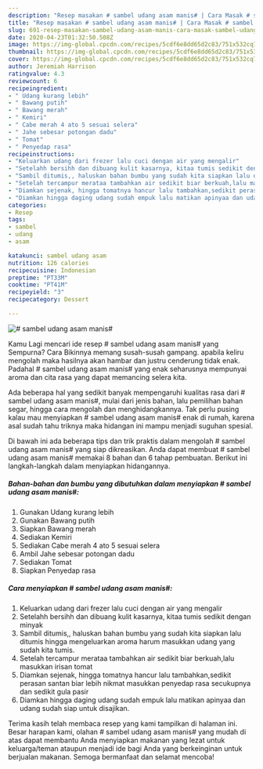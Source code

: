 ```yaml
---
description: "Resep masakan # sambel udang asam manis# | Cara Masak # sambel udang asam manis# Yang Sedap"
title: "Resep masakan # sambel udang asam manis# | Cara Masak # sambel udang asam manis# Yang Sedap"
slug: 691-resep-masakan-sambel-udang-asam-manis-cara-masak-sambel-udang-asam-manis-yang-sedap
date: 2020-04-23T01:32:50.508Z
image: https://img-global.cpcdn.com/recipes/5cdf6e8dd65d2c83/751x532cq70/sambel-udang-asam-manis-foto-resep-utama.jpg
thumbnail: https://img-global.cpcdn.com/recipes/5cdf6e8dd65d2c83/751x532cq70/sambel-udang-asam-manis-foto-resep-utama.jpg
cover: https://img-global.cpcdn.com/recipes/5cdf6e8dd65d2c83/751x532cq70/sambel-udang-asam-manis-foto-resep-utama.jpg
author: Jeremiah Harrison
ratingvalue: 4.3
reviewcount: 6
recipeingredient:
- " Udang kurang lebih"
- " Bawang putih"
- " Bawang merah"
- " Kemiri"
- " Cabe merah 4 ato 5 sesuai selera"
- " Jahe sebesar potongan dadu"
- " Tomat"
- " Penyedap rasa"
recipeinstructions:
- "Keluarkan udang dari frezer lalu cuci dengan air yang mengalir"
- "Setelahh bersihh dan dibuang kulit kasarnya, kitaa tumis sedikit dengan minyak"
- "Sambil ditumis,, haluskan bahan bumbu yang sudah kita siapkan lalu ditumis hingga mengeluarkan aroma harum masukkan udang yang sudah kita tumis."
- "Setelah tercampur merataa tambahkan air sedikit biar berkuah,lalu masukkan irisan tomat"
- "Diamkan sejenak, hingga tomatnya hancur lalu tambahkan,sedikit perasan santan biar lebih nikmat masukkan penyedap rasa secukupnya dan sedikit gula pasir"
- "Diamkan hingga daging udang sudah empuk lalu matikan apinyaa dan udang sudah siap untuk disajikan."
categories:
- Resep
tags:
- sambel
- udang
- asam

katakunci: sambel udang asam 
nutrition: 126 calories
recipecuisine: Indonesian
preptime: "PT33M"
cooktime: "PT41M"
recipeyield: "3"
recipecategory: Dessert

---
```



![# sambel udang asam manis#](https://img-global.cpcdn.com/recipes/5cdf6e8dd65d2c83/751x532cq70/sambel-udang-asam-manis-foto-resep-utama.jpg)

Kamu Lagi mencari ide resep # sambel udang asam manis# yang Sempurna? Cara Bikinnya memang susah-susah gampang. apabila keliru mengolah maka hasilnya akan hambar dan justru cenderung tidak enak. Padahal # sambel udang asam manis# yang enak seharusnya mempunyai aroma dan cita rasa yang dapat memancing selera kita.

Ada beberapa hal yang sedikit banyak mempengaruhi kualitas rasa dari # sambel udang asam manis#, mulai dari jenis bahan, lalu pemilihan bahan segar, hingga cara mengolah dan menghidangkannya. Tak perlu pusing kalau mau menyiapkan # sambel udang asam manis# enak di rumah, karena asal sudah tahu triknya maka hidangan ini mampu menjadi suguhan spesial.




Di bawah ini ada beberapa tips dan trik praktis dalam mengolah # sambel udang asam manis# yang siap dikreasikan. Anda dapat membuat # sambel udang asam manis# memakai 8 bahan dan 6 tahap pembuatan. Berikut ini langkah-langkah dalam menyiapkan hidangannya.

<!--inarticleads1-->

##### Bahan-bahan dan bumbu yang dibutuhkan dalam menyiapkan # sambel udang asam manis#:

1. Gunakan  Udang kurang lebih
1. Gunakan  Bawang putih
1. Siapkan  Bawang merah
1. Sediakan  Kemiri
1. Sediakan  Cabe merah 4 ato 5 sesuai selera
1. Ambil  Jahe sebesar potongan dadu
1. Sediakan  Tomat
1. Siapkan  Penyedap rasa




<!--inarticleads2-->

##### Cara menyiapkan # sambel udang asam manis#:

1. Keluarkan udang dari frezer lalu cuci dengan air yang mengalir
1. Setelahh bersihh dan dibuang kulit kasarnya, kitaa tumis sedikit dengan minyak
1. Sambil ditumis,, haluskan bahan bumbu yang sudah kita siapkan lalu ditumis hingga mengeluarkan aroma harum masukkan udang yang sudah kita tumis.
1. Setelah tercampur merataa tambahkan air sedikit biar berkuah,lalu masukkan irisan tomat
1. Diamkan sejenak, hingga tomatnya hancur lalu tambahkan,sedikit perasan santan biar lebih nikmat masukkan penyedap rasa secukupnya dan sedikit gula pasir
1. Diamkan hingga daging udang sudah empuk lalu matikan apinyaa dan udang sudah siap untuk disajikan.




Terima kasih telah membaca resep yang kami tampilkan di halaman ini. Besar harapan kami, olahan # sambel udang asam manis# yang mudah di atas dapat membantu Anda menyiapkan makanan yang lezat untuk keluarga/teman ataupun menjadi ide bagi Anda yang berkeinginan untuk berjualan makanan. Semoga bermanfaat dan selamat mencoba!
